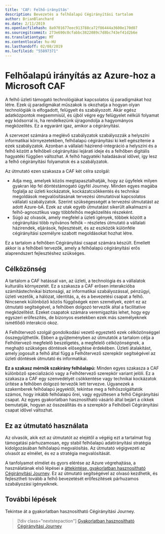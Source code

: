 ```yaml
---
title: 'CAF: Felhő-irányítás'
description: Bevezetés a felhőalapú Cégirányítási tartalom
author: BrianBlanchard
ms.date: 2/11/2019
ms.openlocfilehash: 8a9701677eec913788ca72f86444a3600e170d07
ms.sourcegitcommit: 273e690c0cfabbc3822089c7d8bc743ef41d2b6e
ms.translationtype: MT
ms.contentlocale: hu-HU
ms.lasthandoff: 02/08/2019
ms.locfileid: "55897371"
---
```

# <a name="cloud-governance-in-the-microsoft-caf-for-azure"></a>Felhőalapú irányítás az Azure-hoz a Microsoft CAF

A felhő üzleti támogató technológiákat kapcsolatos új paradigmákat hoz létre. Ezek új paradigmákat műszakok is okozhatja a hogyan olyan technológiák is elfogadott, felügyelt és szabályozott. Akár egész adatközpontok megsemmisül, és újból végre egy felügyelet nélküli folyamat egy kódsorral is, ha rendelkezünk újragondolja a hagyományos megközelítés. Ez a egyaránt igaz, amikor a cégirányítási.

A szervezet számára a meglévő szabályzatok szabályozzák a helyszíni informatikai környezetekben, felhőalapú cégirányítási ki kell egészítenie a ezek szabályzatok. Azonban a vállalati házirend-integráció a helyszíni és a felhő között a felhőbeli cégirányítási lejárati ideje és a felhőben digitális hagyatéki függően változhat. A felhő hagyatéki haladásával idővel, így lesz a felhő cégirányítási folyamatok és a szabályzatok.

Az útmutató ezen szakasza a CAF két célra szolgál:

* Adja meg, amelyek közös megtapasztalhatják, hogy az ügyfelek milyen gyakran lép fel döntéstámogató ügyfél Journey. Minden egyes magába foglalja az üzleti kockázatok, kockázatcsökkentés és technikai megoldások megvalósításának tervezési útmutatóval kapcsolatos vállalati szabályzatok. Szerint szükségességét a tervezési útmutatást az adott Azure-bA. Ezek az utak egyéb útmutatást sikerült alkalmazni a felhő-agnosztikus vagy többfelhős megközelítés részeként.
* Súgó az olvasók, amely megfelel a üzleti igények, többek között a cégirányítási több nyilvános felhők – részletes útmutató a vállalati házirendek, eljárások, fejlesztését, és az eszközök különféle cégirányítási személyre szabott megoldásokat hozhat létre.

Ez a tartalom a felhőben Cégirányítási csapat számára készült. Emellett akkor is a felhőbeli tervezők, amely a felhőalapú cégirányítási erős alaprendszert fejlesztéshez szükséges.

## <a name="audience"></a>Célközönség

A tartalom a CAF hatással van, az üzleti, a technológia és a vállalatok kulturális környezetét. Ez a szakasza a CAF erősen interakcióba számítástechnikai biztonsági, az informatikai szabályozással, pénzügyi, üzleti vezetők, a hálózat, identitás, a, és a bevezetési csapat a felhő. Nincsenek különböző közös függőségek ezen személyek, ezért ez az útmutató segítségével, a felhőben dolgozó tervezők által a facilitative megközelítést. Ezeket csapatok számára veremigazítás lehet, hogy egy egyszeri erőfeszítés, de bizonyos esetekben ezek más személyeknek ismétlődő interakció okoz.

A Felhőtervező szolgál gondolkodási vezető egyeztető ezek célközönséggel összegyűjthetők. Ebben a gyűjteményben az útmutatók a tartalom célja a Felhőtervező megfelelő beszélgetés, a megfelelő célközönségnek, a meghajtó szükséges döntések elősegítése érdekében. Üzleti átalakítást, amely jogosult a felhő által függ a Felhőtervező szerepkör segítségével az üzleti döntések útmutató és informatikai.

**Ez a szakasz mérnök szakirány felhőalapú:** Minden egyes szakasza a CAF különböző specializáció vagy a Felhőtervező szerepkör variant jelöli. Ez a szakasza a CAF egy szenvedélyét csökkentése vagy technikai kockázatok ürítése a felhőben dolgozó tervezők lett tervezve. Ugyanezek a szakemberek felhőalapú jegyektől, tekintse meg a felhőszolgáltatók számos, hogy inkább felhőalapú őrei, vagy együttesen a felhő Cégirányítási csapat. Az egyes gyakorlatban hasznosítható vásárló által bejárt a cikkek bemutatják, hogyan az összeállítás és a szerepkör a Felhőbeli Cégirányítási csapat idővel változhat.

## <a name="using-this-guide"></a>Ez az útmutató használata

Az olvasók, akik ezt az útmutatót az elejétől a végéig ezt a tartalmat fog támogatási párhuzamosan, egy stabil felhőalapú adatirányítási stratégia kidolgozásában felhőalapú megvalósítás. Az útmutató végigvezeti az olvasót az elmélet, és ez a stratégia megvalósítását.

A tanfolyamot elmélet és gyors elérése az Azure végrehajtása, a használatának első lépései a [áttekintése, gyakorlatban hasznosítható Cégirányítási Journey](./journeys/overview.md). Ez az útmutató segítségével az olvasó kezdhetik, és fejlesztheti tovább a felhő bevezetését erőfeszítések párhuzamos szabályozási igényeiknek.

## <a name="next-steps"></a>További lépések

Tekintse át a gyakorlatban hasznosítható Cégirányítási Journey.

> [!div class="nextstepaction"]
> [Gyakorlatban hasznosítható Cégirányítási Journey](./journeys/overview.md)

